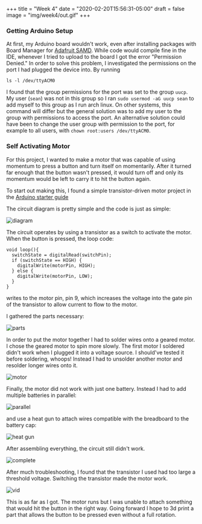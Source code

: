 +++
title = "Week 4"
date = "2020-02-20T15:56:31-05:00"
draft = false
image = "img/week4/out.gif"
+++

### Getting Arduino Setup

At first, my Arduino board wouldn't work, even after installing packages
with Board Manager for [Adafruit
SAMD](https://learn.adafruit.com/add-boards-arduino-v164/setup). While
code would compile fine in the IDE, whenever I tried to upload to the
board I got the error "Permission Denied." In order to solve this problem,
I investigated the permissions on the port I had plugged the device into.
By running

```
ls -l /dev/ttyACM0 
```

I found that the group permissions for the port was set to the group
`uucp`. My user (`sean`) was not in this group so I ran `sudo usermod -aG uucp
sean` to add myself to this group as I run arch linux. On other systems,
this command will differ but the general solution was to add my user to
the group with permissions to access the port. An alternative solution
could have been to change the user group with permission to the port, for
example to all users, with `chown root:users /dev/ttyACM0`.

### Self Activating Motor

For this project, I wanted to make a motor that was capable of using
momentum to press a button and turn itself on momentarily. After it turned
far enough that the button wasn't pressed, it would turn off and only its
momentum would be left to carry it to hit the button again.

To start out making this, I found a simple transistor-driven motor project
in the [Arduino starter
guide](https://bastiaanvanhengel.files.wordpress.com/2016/06/arduino_projects_book.pdf)

The circuit diagram is pretty simple and the code is just as simple:

![diagram](/img/week4/diagram.jpg)

The circuit operates by using a transistor as a switch to activate the
motor. When the button is pressed, the loop code:

```
void loop(){
  switchState = digitalRead(switchPin);
  if (switchState == HIGH) {
    digitalWrite(motorPin, HIGH);
  } else {
    digitalWrite(motorPin, LOW);
  }
}
```

writes to the motor pin, pin 9, which increases the voltage into the gate
pin of the transistor to allow current to flow to the motor.

I gathered the parts necessary:

![parts](/img/week4/parts.jpg)

In order to put the motor together I had to solder wires onto a geared
motor. I chose the geared motor to spin more slowly.
The first motor I soldered didn't work when I plugged it into a voltage
source. I should've tested it before soldering, whoops! Instead I had to
unsolder another motor and resolder longer wires onto it.

![motor](/img/week4/solder_motor.jpg)

Finally, the motor did not work with just one battery. Instead I had to
add multiple batteries in parallel:

![parallel](/img/week4/parallel.jpg)

and use a heat gun to attach wires compatible with the breadboard to the
battery cap:

![heat gun](/img/week4/heat_gun.jpg)

After assembling everything, the circuit still didn't work.

![complete](/img/week4/complete.jpg)

After much troubleshooting, I found that the transistor I used had too
large a threshold voltage. Switching the transistor made the motor work.

![vid](/img/week4/out.gif)

This is as far as I got. The motor runs but I was unable to attach
something that would hit the button in the right way. Going forward I hope
to 3d print a part that allows the button to be pressed even without
a full rotation.
